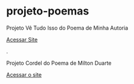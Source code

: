 # projeto-poemas
Projeto Vê Tudo Isso do Poema de Minha Autoria

<a href="https://ezequiellsantos.github.io/projeto-nature/">Acessar Site</a>

.

 Projeto Cordel do Poema de Milton Duarte

 <a href="https://ezequiellsantos.github.io/projeto-poema/projeto-cordel/" target="_blank">Acessar o site</a>
